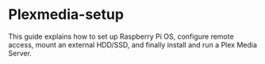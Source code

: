 # Plexmedia-setup
This guide explains how to set up Raspberry Pi OS, configure remote access, mount an external HDD/SSD, and finally install and run a Plex Media Server.
